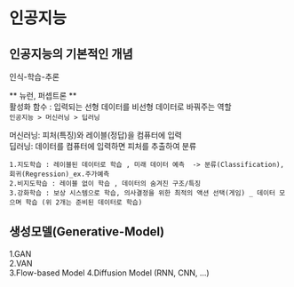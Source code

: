 # 인공지능

## 인공지능의 기본적인 개념
인식-학습-추론

** 뉴런, 퍼셉트론 **  
활성화 함수 : 입력되는 선형 데이터를 비선형 데이터로 바꿔주는 역할   
`인공지능 > 머신러닝 > 딥러닝`

머신러닝: 피처(특징)와 레이블(정답)을 컴퓨터에 입력  
딥러닝: 데이터를 컴퓨터에 입력하면 피처를 추출하여 분류  
  
```
1.지도학습 : 레이블된 데이터로 학습 , 미래 데이터 예측  -> 분류(Classification), 회귀(Regression)_ex.주가예측
2.비지도학습 : 레이블 없이 학습 , 데이터의 숨겨진 구조/특징
3.강화학습 : 보상 시스템으로 학습, 의사결정을 위한 최적의 액션 선택(게임) _ 데이터 모으며 학습 (위 2개는 준비된 데이터로 학습)
```


##  생성모델(Generative-Model)  
1.GAN  
2.VAN  
3.Flow-based Model 
4.Diffusion Model  (RNN, CNN, ...)
